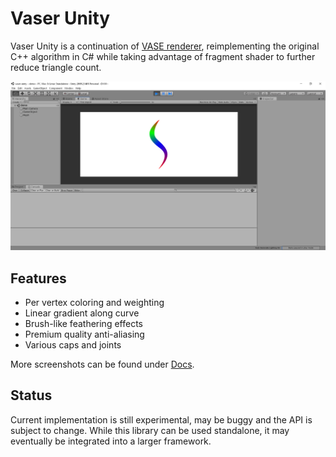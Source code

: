 # Vaser Unity

Vaser Unity is a continuation of [VASE renderer](https://github.com/tyt2y3/vaserenderer), reimplementing the original C++ algorithm in C# while taking advantage of fragment shader to further reduce triangle count.

![Screenshot](Docs/Screenshot%20at%202019-12-15%2003-57-00.png)

## Features

- Per vertex coloring and weighting
- Linear gradient along curve
- Brush-like feathering effects
- Premium quality anti-aliasing
- Various caps and joints

More screenshots can be found under [Docs](Docs).

## Status

Current implementation is still experimental, may be buggy and the API is subject to change. While this library can be used standalone, it may eventually be integrated into a larger framework.
